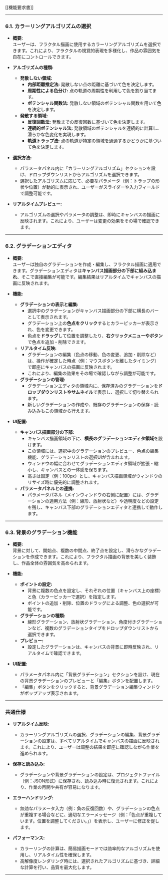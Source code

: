 [[機能要求書]]
***

### 6.1. カラーリングアルゴリズムの選択

- **概要:**  
  ユーザーは、フラクタル描画に使用するカラーリングアルゴリズムを選択できます。これにより、フラクタルの視覚的表現を多様化し、作品の雰囲気を自在にコントロールできます。

- **アルゴリズムの種類:**  
  - **発散しない領域:**  
    - **内部距離推定法:** 発散しない点の距離に基づいて色を決定します。  
    - **周期性による色分け:** 点の軌道の周期性を利用して色を割り当てます。  
    - **ポテンシャル関数法:** 発散しない領域のポテンシャル関数を用いて色を決定します。  
  - **発散する領域:**  
    - **反復回数法:** 発散までの反復回数に基づいて色を決定します。  
    - **連続的ポテンシャル法:** 発散領域のポテンシャルを連続的に計算し、滑らかな色変化を実現します。  
    - **軌道トラップ法:** 点の軌道が特定の領域を通過するかどうかに基づいて色を決定します。

- **選択方法:**  
  - パラメータパネル内に「カラーリングアルゴリズム」セクションを設け、ドロップダウンリストからアルゴリズムを選択できます。  
  - 選択したアルゴリズムに応じて、必要なパラメータ（例：トラップの形状や位置）が動的に表示され、ユーザーがスライダーや入力フィールドで調整可能です。

- **リアルタイムプレビュー:**  
  - アルゴリズムの選択やパラメータの調整は、即時にキャンバスの描画に反映されます。これにより、ユーザーは変更の効果をその場で確認できます。

---

### 6.2. グラデーションエディタ

- **概要:**  
  ユーザーは独自のグラデーションを作成・編集し、フラクタル描画に適用できます。グラデーションエディタは**キャンバス描画部分の下部に組み込まれ**、そこで直接編集が可能です。編集結果はリアルタイムでキャンバスの描画に反映されます。

- **機能:**  
  - **グラデーションの表示と編集:**  
    - 選択中のグラデーションがキャンバス描画部分の下部に横長のバーとして表示されます。  
    - グラデーション上の**色点をクリック**するとカラーピッカーが表示され、色を変更できます。  
    - 色点を**ドラッグ**して位置を調整したり、**右クリックメニューやボタン**で色点を追加・削除できます。  
  - **リアルタイム反映:**  
    - グラデーションの編集（色点の移動、色の変更、追加・削除など）は、操作が確定した時点（例：マウスボタンを離したタイミング）で即座にキャンバスの描画に反映されます。  
    - これにより、編集の効果をその場で確認しながら調整が可能です。  
  - **グラデーションの管理:**  
    - グラデーションエディタの領域内に、保存済みのグラデーションを**ドロップダウンリストやサムネイル**で表示し、選択して切り替えられます。  
    - 新しいグラデーションの作成や、既存のグラデーションの保存・読み込みもこの領域から行えます。

- **UI配置:**  
  - **キャンバス描画部分の下部:**  
    - キャンバス描画領域の下に、**横長のグラデーションエディタ領域**を設けます。  
    - この領域には、選択中のグラデーションのプレビュー、色点の編集機能、グラデーションリストの選択UIが含まれます。  
    - ウィンドウの幅に合わせてグラデーションエディタ領域が拡張・縮小し、キャンバスとの一体感を保ちます。  
    - 高さは固定（例：100px）とし、キャンバス描画領域がウィンドウのリサイズ時に優先的に調整されます。  
  - **パラメータパネルとの連携:**  
    - パラメータパネル（メインウィンドウの右側に配置）には、グラデーションの適用方法（例：線形、放射状など）や透明度などの設定を残し、キャンバス下部のグラデーションエディタと連携して動作します。

---
### 6.3. 背景のグラデーション機能

- **概要:**  
  背景に対して、開始点、複数の中間点、終了点を設定し、滑らかなグラデーションを作成できます。これにより、フラクタル描画の背景を美しく装飾し、作品全体の雰囲気を高められます。

- **機能:**  
  - **ポイントの設定:**  
    - 背景に複数の色点を設定し、それぞれの位置（キャンバス上の座標）と色（カラーピッカーで選択）を指定します。  
    - ポイントの追加・削除、位置のドラッグによる調整、色の選択が可能です。  
  - **グラデーションの種類:**  
    - 線形グラデーション、放射状グラデーション、角度付きグラデーションなど、複数のグラデーションタイプをドロップダウンリストから選択できます。  
  - **プレビュー:**  
    - 設定したグラデーションは、キャンバスの背景に即時反映され、リアルタイムで確認できます。

- **UI配置:**  
  - パラメータパネル内に「背景グラデーション」セクションを設け、現在の背景グラデーションのプレビューと「編集」ボタンを配置します。  
  - 「編集」ボタンをクリックすると、背景グラデーション編集ウィンドウがポップアップ表示されます。

---

### 共通仕様

- **リアルタイム反映:**  
  - カラーリングアルゴリズムの選択、グラデーションの編集、背景グラデーションの設定は、すべてリアルタイムでキャンバスの描画に反映されます。これにより、ユーザーは調整の結果を即座に確認しながら作業を進められます。

- **保存と読み込み:**  
  - グラデーションや背景グラデーションの設定は、プロジェクトファイル（例：JSON形式）に保存され、読み込み時に復元されます。これにより、作業の再開や共有が容易になります。

- **エラーハンドリング:**  
  - 無効なパラメータ入力（例：負の反復回数）や、グラデーションの色点が重複する場合などに、適切なエラーメッセージ（例：「色点が重複しています。位置を調整してください。」）を表示し、ユーザーに修正を促します。

- **パフォーマンス:**  
  - カラーリングの計算は、簡易描画モードでは効率的なアルゴリズムを使用し、リアルタイム性を確保します。  
  - 高解像度レンダリング時には、選択されたアルゴリズムに基づき、詳細な計算を行い、品質を最大化します。

---
